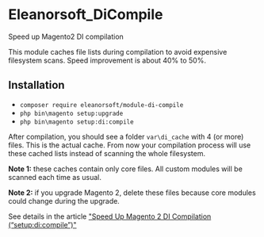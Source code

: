 # Eleanorsoft_DiCompile
Speed up Magento2 DI compilation

This module caches file lists during compilation to avoid expensive filesystem scans. Speed improvement is about 40% to 50%.

## Installation
* `composer require eleanorsoft/module-di-compile`
* `php bin\magento setup:upgrade`
* `php bin\magento setup:di:compile`

After compilation, you should see a folder `var\di_cache` with 4 (or more) files. This is the actual cache. From now your compilation process will use these cached lists instead of scanning the whole filesystem.

**Note 1:** these caches contain only core files. All custom modules will be scanned each time as usual.

**Note 2:** if you upgrade Magento 2, delete these files because core modules could change during the upgrade.

See details in the article ["Speed Up Magento 2 DI Compilation (“setup:di:compile”)"](https://www.eleanorsoft.com/speed-up-magento-2-di-compilation-setupdicompile/)
